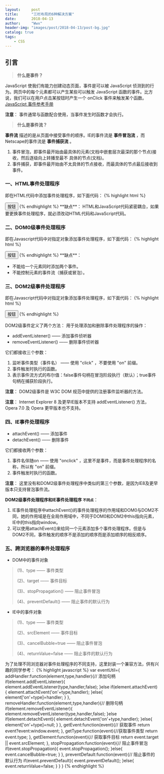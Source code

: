 ```yaml
---
layout:     post
title:      "三栏布局的6种解决方案"
date:       2018-04-13
author:     "Wwx"
header-img: "images/post/2018-04-13/post-bg.jpg"
catalog: true
tags:
    - CSS
---
```



## 引言

> **什么是事件？** 

JavaScript 使我们有能力创建动态页面，事件是可以被 JavaScript 侦测到的行为。网页中的每个元素都可以产生某些可以触发 JavaScript 函数的事件。比方说，我们可以在用户点击某按钮时产生一个 onClick 事件来触发某个函数。[JavaScript 事件参考手册](http://www.w3school.com.cn/jsref/jsref_events.asp)

**注意**： 事件通常与函数配合使用，当事件发生时函数才会执行。


> **什么是事件流？** 

**事件流** 描述的是从页面中接受事件的顺序。IE的事件流是 **事件冒泡流** ，而Netscape的事件流是 **事件捕获流** 。

 1. 事件冒泡，即事件最开始由最具体的元素(文档中嵌套层次最深的那个节点)接收，然后逐级向上转播至最不    具体的节点(文档)。
 2. 事件捕获，即事件最开始由不太具体的节点接收，而最具体的节点最后接收到事件。



### 一、HTML事件处理程序
即在HTML代码中添加事件处理程序，如下面代码：
{% highlight html %}
<html>
<body>
  <input type="button" value="按钮" onclick="clickEvent()">
  <script>
    function clickEvent() { alert("HTML事件处理程序"); }
  </script>
</body>
</html>
{% endhighlight %}
**缺点**： HTML和JavaScript代码紧密耦合，如果要更换事件处理程序，就必须改动HTML代码和JavaScript代码。

### 二、DOM0级事件处理程序
即在Javascript代码中对指定对象添加事件处理程序，如下面代码：
{% highlight html %}
<html>
<body>
  <input type="button" value="按钮">
  <script>
    var btn = document.querySelector("input");
    btn.onclick = function() { alert("DOM0级事件处理程序"); }
  </script>
</body>
</html>
{% endhighlight %}
**缺点**：

 - 不能给一个元素同时添加两个事件。
 - 不能控制元素的事件流（捕获或冒泡）。

### 三、DOM2级事件处理程序
即在Javascript代码中对指定对象添加事件处理程序，如下面代码：
{% highlight html %}
<html>
<body>
  <input type="button" value="按钮">
  <script>
    var btn = document.querySelector("input");
    btn.addEventListener("click", clickEvent, false);
    function clickEvent() { alert("DOM2级事件处理程序"); }
  </script>
</body>
</html>
{% endhighlight %}

DOM2级事件定义了两个方法：
用于处理添加和删除事件处理程序的操作：

 - addEventListener() —— 添加事件侦听器 
 - removeEventListener() —— 删除事件侦听器 

它们都接收三个参数：
 1. 监听事件类型（事件名） —— 使用 "click" ，不要使用 "on" 前缀。
 2. 事件触发时执行的函数。
 3. 表示事件流方式的布尔值：false事件句柄在冒泡阶段执行（默认）；true事件句柄在捕获阶段执行。

**注意**： DOM2级事件是 W3C DOM 规范中提供的注册事件监听器的方法。

**注意**： Internet Explorer 8 及更早IE版本不支持 addEventListener() 方法，Opera 7.0 及 Opera 更早版本也不支持。



### 四、IE事件处理程序

 - attachEvent() —— 添加事件 
 - detachEvent() —— 删除事件 

它们都接收两个参数：

 1. 事件名伴随on —— 使用 "onclick" ，这里不是事件，而是事件处理程序的名称，所以有 "on" 前缀。
 2. 事件触发时执行的函数。

**注意**： 这里没有和DOM2级事件处理程序中类似的第三个参数，是因为IE8及更早版本只支持冒泡事件流。

**DOM2级事件处理程序和IE事件处理程序 `不同点`**：

1. IE事件处理程序中attachEvent()的事件处理程序的作用域和DOM0与DOM2不同，她的作用域是在全局作用域中，不同于DOM0和DOM2中this指向元素，IE中的this指向window。
2. 可以使用attachEvent()来给同一个元素添加多个事件处理程序。但是与DOM2不同，事件触发的顺序不是添加的顺序而是添加顺序的相反顺序。



### 五、跨浏览器的事件处理程序

 - DOM中的事件对象

> (1)、type —— 事件类型 
>
> (2)、target —— 事件目标 
>
> (3)、stopPropagation() —— 阻止事件冒泡
>
> (4)、preventDefault() —— 阻止事件的默认行为

 - IE中的事件对象

> (1)、type —— 事件类型 
>
> (2)、srcElement —— 事件目标 
>
> (3)、cancelBubble=true —— 阻止事件冒泡
>
> (4)、returnValue=false —— 阻止事件的默认行为

为了处理不同浏览器对事件处理程序的不同支持，这里封装一个兼容方法，供有兴趣的同学参考：
{% highlight javascript %}
var eventUtil={
  addHandler:function(element,type,handler){// 添加句柄
    if(element.addEventListener){
      element.addEventListener(type,handler,false);
    }else if(element.attachEvent){
      element.attachEvent('on'+type,handler);
    }else{
      element['on'+type]=handler;
    }
  },
  removeHandler:function(element,type,handler){// 删除句柄
    if(element.removeEventListener){
      element.removeEventListener(type,handler,false);
    }else if(element.detachEvent){
      element.detachEvent('on'+type,handler);
    }else{
      element['on'+type]=null;
    }
  },
  getEvent:function(event){// 获取事件
    return event?event:window.event;
  },
  getType:function(event){//获取事件类型
    return event.type;
  },
  getElement:function(event){// 获取事件目标 
    return event.target || event.srcElement;
  },
  stopPropagation:function(event){// 阻止事件冒泡
    if(event.stopPropagation){
      event.stopPropagation();
    }else{
      event.cancelBubble=true;
    }
  },
  preventDefault:function(event){// 阻止事件的默认行为
    if(event.preventDefault){
      event.preventDefault();
    }else{
      event.returnValue=false;
    }
  }
}
{% endhighlight %}